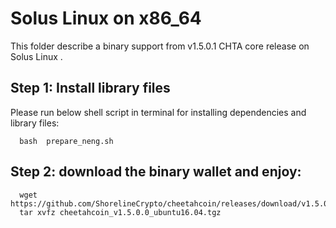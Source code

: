 # Solus Linux on x86_64

This folder describe a binary support from v1.5.0.1 CHTA core release on Solus Linux .

## Step 1: Install library files
Please run below shell script in terminal for installing dependencies and library files:
```
  bash  prepare_neng.sh
```

## Step 2: download the binary wallet and enjoy:
```
  wget https://github.com/ShorelineCrypto/cheetahcoin/releases/download/v1.5.0.0/cheetahcoin_v1.5.0.0_ubuntu16.04.tgz
  tar xvfz cheetahcoin_v1.5.0.0_ubuntu16.04.tgz
```

